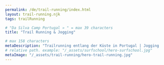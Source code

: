 ```yaml
---
permalink: /de/trail-running/index.html
layout: trail-running.njk
tags: trailRunning

# "Da Silva Camp Portugal » " = max 39 characters
title: "Trail Running & Jogging"

# max 158 characters
metaDescription: "Trailrunning entlang der Küste in Portugal | Jogging durch das Hinterland"
# relative path. example: "/_assets/surfschool/hero-surfschool.jpg"
metaImage: "/_assets/trail-running/hero-trail-running.jpg"
---
```

